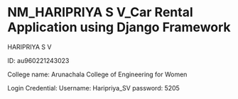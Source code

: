 # NM_HARIPRIYA S V_Car Rental Application using Django Framework

HARIPRIYA S V

ID: au960221243023

College name: Arunachala College of Engineering for Women

Login Credential:
Username: Haripriya_SV
password: 5205
